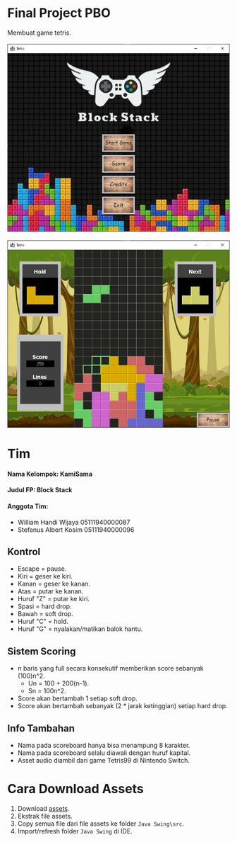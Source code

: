 # Final Project PBO
Membuat game tetris.  
\
![Main menu preivew](Mainmenu-Preview.jpg?raw=true)  
\
![Ingame preivew](Ingame-Preview.jpg?raw=true)

# Tim
#### Nama Kelompok: KamiSama
#### Judul FP: Block Stack
#### Anggota Tim:
* William Handi Wijaya 05111940000087
* Stefanus Albert Kosim 05111940000096  

## Kontrol
* Escape = pause.  
* Kiri = geser ke kiri.  
* Kanan = geser ke kanan.  
* Atas = putar ke kanan.  
* Huruf "Z" = putar ke kiri.  
* Spasi = hard drop.  
* Bawah = soft drop.  
* Huruf "C" = hold. 
* Huruf "G" = nyalakan/matikan balok hantu.  

## Sistem Scoring
* n baris yang full secara konsekutif memberikan score sebanyak (100)n^2.  
	* Un = 100 + 200(n-1).  
	* Sn = 100n^2.  
* Score akan bertambah 1 setiap soft drop.  
* Score akan bertambah sebanyak (2 * jarak ketinggian) setiap hard drop.  

## Info Tambahan
* Nama pada scoreboard hanya bisa menampung 8 karakter.
* Nama pada scoreboard selalu diawali dengan huruf kapital.
* Asset audio diambil dari game Tetris99 di Nintendo Switch.

# Cara Download Assets
1. Download [assets](https://drive.google.com/file/d/1Suljo33B7DQ7TWR-V7rHMfZzUMnTDup-/view?usp=sharing).
2. Ekstrak file assets.
3. Copy semua file dari file assets ke folder `Java Swing\src`.
4. Import/refresh folder `Java Swing` di IDE.
